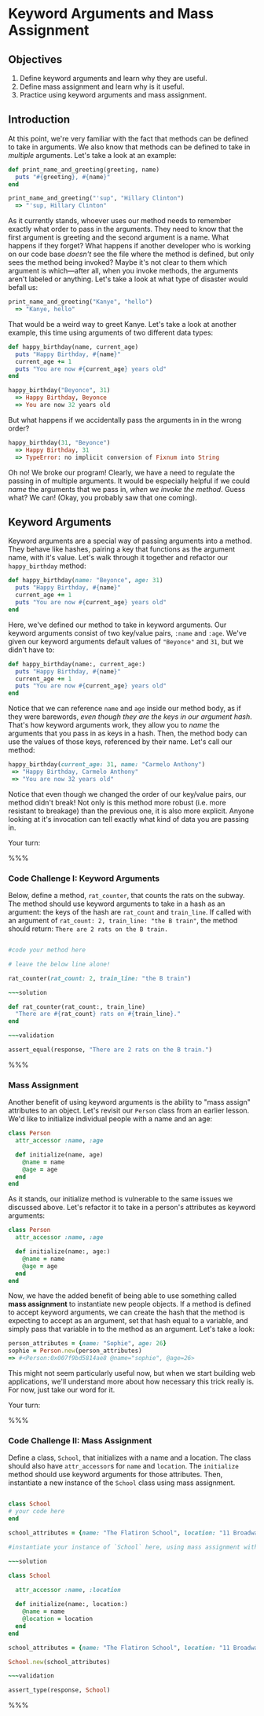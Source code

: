 # Keyword Arguments and Mass Assignment

## Objectives

1. Define keyword arguments and learn why they are useful. 
2. Define mass assignment and learn why is it useful. 
3. Practice using keyword arguments and mass assignment.

## Introduction

At this point, we're very familiar with the fact that methods can be defined to take in arguments. We also know that methods can be defined to take in *multiple* arguments. Let's take a look at an example: 

```ruby
def print_name_and_greeting(greeting, name)
  puts "#{greeting}, #{name}"
end

print_name_and_greeting("'sup", "Hillary Clinton")
  => "'sup, Hillary Clinton"
```

As it currently stands, whoever uses our method needs to remember exactly what order to pass in the arguments. They need to know that the first argument is greeting and the second argument is a name. What happens if they forget? What happens if another developer who is working on our code base *doesn't* see the file where the method is defined, but only sees the method being invoked? Maybe it's not clear to them which argument is which––after all, when you invoke methods, the arguments aren't labeled or anything. Let's take a look at what type of disaster would befall us: 

```ruby
print_name_and_greeting("Kanye", "hello")
  => "Kanye, hello"
```

That would be a weird way to greet Kanye. Let's take a look at another example, this time using arguments of two different data types: 

```ruby
def happy_birthday(name, current_age)
  puts "Happy Birthday, #{name}"
  current_age += 1
  puts "You are now #{current_age} years old"
end

happy_birthday("Beyonce", 31)
  => Happy Birthday, Beyonce
  => You are now 32 years old
```

But what happens if we accidentally pass the arguments in in the wrong order?

```ruby
happy_birthday(31, "Beyonce")
  => Happy Birthday, 31
  => TypeError: no implicit conversion of Fixnum into String
```

Oh no! We broke our program! Clearly, we have a need to regulate the passing in of multiple arguments. It would be especially helpful if we could *name* the arguments that we pass in, *when we invoke the method*. Guess what? We can! (Okay, you probably saw that one coming). 

## Keyword Arguments 

Keyword arguments are a special way of passing arguments into a method. They behave like hashes, pairing a key that functions as the argument name, with it's value. Let's walk through it together and refactor our `happy_birthday` method:

```ruby
def happy_birthday(name: "Beyonce", age: 31)
  puts "Happy Birthday, #{name}"
  current_age += 1
  puts "You are now #{current_age} years old"
end
```

Here, we've defined our method to take in keyword arguments. Our keyword arguments consist of two key/value pairs, `:name` and `:age`. We've given our keyword arguments default values of `"Beyonce"` and `31`, but we didn't have to: 

```ruby
def happy_birthday(name:, current_age:)
  puts "Happy Birthday, #{name}"
  current_age += 1
  puts "You are now #{current_age} years old"
end
```

Notice that we can reference `name` and `age` inside our method body, as if they were barewords, *even though they are the keys in our argument hash*. That's how keyword arguments work, they allow you to *name* the arguments that you pass in as keys in a hash. Then, the method body can use the values of those keys, referenced by their name. Let's call our method: 

```ruby
happy_birthday(current_age: 31, name: "Carmelo Anthony")
 => "Happy Birthday, Carmelo Anthony"
 => "You are now 32 years old"
```
Notice that even though we changed the order of our key/value pairs, our method didn't break! Not only is this method more robust (i.e. more resistant to breakage) than the previous one, it is also more explicit. Anyone looking at it's invocation can tell exactly what kind of data you are passing in. 

Your turn:

%%%

### Code Challenge I: Keyword Arguments

Below, define a method, `rat_counter`, that counts the rats on the subway. The method should use keyword arguments to take in a hash as an argument: the keys of the hash are `rat_count` and `train_line`. If called with an argument of `rat_count: 2, train_line: "the B train"`, the method should return: `There are 2 rats on the B train.`

~~~ruby

#code your method here

# leave the below line alone!

rat_counter(rat_count: 2, train_line: "the B train")

~~~solution

def rat_counter(rat_count:, train_line)
  "There are #{rat_count} rats on #{train_line}."
end

~~~validation

assert_equal(response, "There are 2 rats on the B train.")

~~~

%%%

### Mass Assignment 

Another benefit of using keyword arguments is the ability to "mass assign" attributes to an object. Let's revisit our `Person` class from an earlier lesson. We'd like to initialize individual people with a name and an age: 

```ruby
class Person
  attr_accessor :name, :age

  def initialize(name, age)
    @name = name
    @age = age
  end
end
```

As it stands, our initialize method is vulnerable to the same issues we discussed above. Let's refactor it to take in a person's attributes as keyword arguments:

```ruby
class Person
  attr_accessor :name, :age

  def initialize(name:, age:)
    @name = name
    @age = age
  end
end
```

Now, we have the added benefit of being able to use something called **mass assignment** to instantiate new people objects. If a method is defined to accept keyword arguments, we can create the hash that the method is expecting to accept as an argument, set that hash equal to a variable, and simply pass that variable in to the method as an argument. Let's take a look: 

```ruby
person_attributes = {name: "Sophie", age: 26}
sophie = Person.new(person_attributes)
=> #<Person:0x007f9bd5814ae8 @name="sophie", @age=26>
```

This might not seem particularly useful now, but when we start building web applications, we'll understand more about how necessary this trick really is. For now, just take our word for it. 

Your turn:

%%%

### Code Challenge II: Mass Assignment

Define a class, `School`, that initializes with a name and a location. The class should also have `attr_accessor`s for `name` and `location`. The `initialize` method should use keyword arguments for those attributes. Then, instantiate a new instance of the `School` class using mass assignment. 

~~~ruby

class School
# your code here
end

school_attributes = {name: "The Flatiron School", location: "11 Broadway, NY, NY"}

#instantiate your instance of `School` here, using mass assignment with the above school_attributes

~~~solution

class School

  attr_accessor :name, :location
  
  def initialize(name:, location:)
    @name = name
    @location = location
  end
end

school_attributes = {name: "The Flatiron School", location: "11 Broadway, NY, NY"}

School.new(school_attributes)

~~~validation

assert_type(response, School)

~~~

%%%

